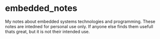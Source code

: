 # embedded_notes
My notes about embedded systems technologies and programming. These notes are intedned for personal use only. If anyone else finds them usefull thats great, but it is not their intended use.
